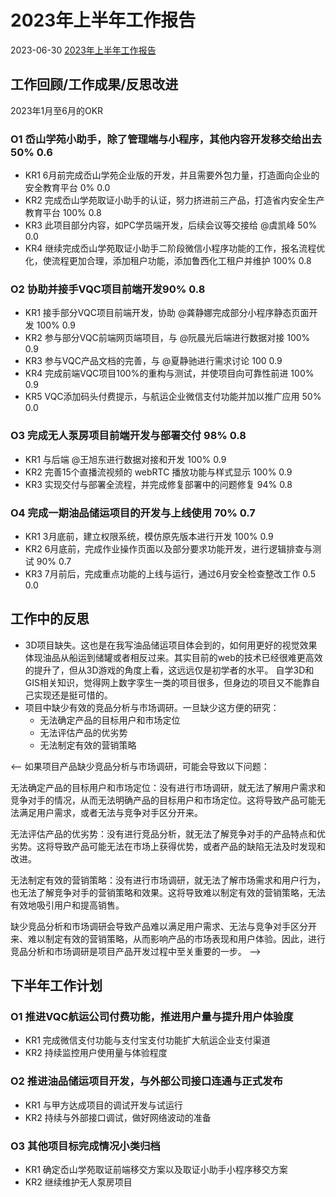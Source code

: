# 2023年上半年工作报告

2023-06-30
[2023年上半年工作报告](https://lanseria-talks.netlify.app/2023/work-report-half-year-2023/)


## 工作回顾/工作成果/反思改进

2023年1月至6月的OKR

### O1 岙山学苑小助手，除了管理端与小程序，其他内容开发移交给出去 50% 0.6

- KR1 6月前完成岙山学苑企业版的开发，并且需要外包力量，打造面向企业的安全教育平台 0% 0.0
- KR2 完成岙山学苑取证小助手的认证，努力挤进前三产品，打造省内安全生产教育平台 100% 0.8
- KR3 此项目部分内容，如PC学员端开发，后续会议等交接给 @虞凯峰 50% 0.0
- KR4 继续完成岙山学苑取证小助手二阶段微信小程序功能的工作，报名流程优化，使流程更加合理，添加租户功能，添加鲁西化工租户并维护 100% 0.8 

### O2 协助并接手VQC项目前端开发​ 90% 0.8

- KR1 接手部分VQC项目前端开发，协助 @龚静娜完成部分小程序静态页面开发 100% 0.9
- KR2 参与部分VQC前端网页端项目，与 @阮晨光后端进行数据对接 100% 0.9
- KR3 参与VQC产品文档的完善，与 @夏静驰进行需求讨论 100 0.9
- KR4 完成前端VQC项目100%的重构与测试，并使项目向可靠性前进 100% 0.9
- KR5 VQC添加码头付费提示，与航运企业微信支付功能并加以推广应用 50% 0.0

### O3 完成无人泵房项目前端开发与部署交付 98% 0.8

- KR1 与后端​ @王旭东进行数据对接和开发​ 100% 0.9
- KR2 完善15个直播流视频的 webRTC 播放功能与样式显示​ 100% 0.9
- KR3 实现交付与部署全流程，并完成修复部署中的问题修复 94% 0.8

### O4 完成一期油品储运项目的开发与上线使用 70% 0.7

- KR1 3月底前，建立权限系统，模仿原先版本进行开发 100% 0.9
- KR2 6月底前，完成作业操作页面以及部分要求功能开发，进行逻辑排查与测试 90% 0.7
- KR3 7月前后，完成重点功能的上线与运行，通过6月安全检查整改工作 0.5 0.0

## 工作中的反思

- 3D项目缺失。这也是在我写油品储运项目体会到的，如何用更好的视觉效果体现油品从船运到储罐或者相反过来。其实目前的web的技术已经很难更高效的提升了，但从3D游戏的角度上看，这远远仅是初学者的水平。
自学3D和GIS相关知识，觉得网上数字孪生一类的项目很多，但身边的项目又不能靠自己实现还是挺可惜的。
- 项目中缺少有效的竞品分析与市场调研。一旦缺少这方便的研究：
  - 无法确定产品的目标用户和市场定位
  - 无法评估产品的优劣势
  - 无法制定有效的营销策略

<--
如果项目产品缺少竞品分析与市场调研，可能会导致以下问题：

无法确定产品的目标用户和市场定位：没有进行市场调研，就无法了解用户需求和竞争对手的情况，从而无法明确产品的目标用户和市场定位。这将导致产品可能无法满足用户需求，或者无法与竞争对手区分开来。

无法评估产品的优劣势：没有进行竞品分析，就无法了解竞争对手的产品特点和优劣势。这将导致产品可能无法在市场上获得优势，或者产品的缺陷无法及时发现和改进。

无法制定有效的营销策略：没有进行市场调研，就无法了解市场需求和用户行为，也无法了解竞争对手的营销策略和效果。这将导致难以制定有效的营销策略，无法有效地吸引用户和提高销售。

缺少竞品分析和市场调研会导致产品难以满足用户需求、无法与竞争对手区分开来、难以制定有效的营销策略，从而影响产品的市场表现和用户体验。因此，进行竞品分析和市场调研是项目产品开发过程中至关重要的一步。
-->
## 下半年工作计划

### O1 推进VQC航运公司付费功能，推进用户量与提升用户体验度​

- KR1 完成微信支付功能与支付宝支付功能扩大航运企业支付渠道​
- KR2 持续监控用户使用量与体验程度​

### O2 推进油品储运项目开发，与外部公司接口连通与正式发布

- KR1 与甲方达成项目的调试开发与试运行
- KR2 持续与外部接口调试，做好网络波动的准备

### O3 其他项目标完成情况小类归档

- KR1 确定岙山学苑取证前端移交方案以及取证小助手小程序移交方案​
- KR2 继续维护无人泵房项目
